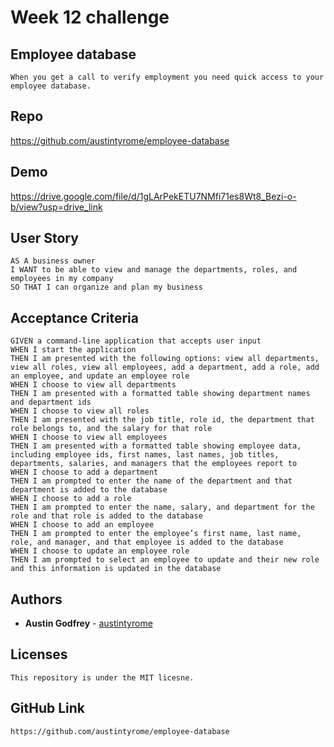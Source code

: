 # Week 12 challenge

## Employee database
```
When you get a call to verify employment you need quick access to your employee database.
```
## Repo
https://github.com/austintyrome/employee-database
## Demo
https://drive.google.com/file/d/1gLArPekETU7NMfi71es8Wt8_Bezi-o-b/view?usp=drive_link
## User Story

```
AS A business owner
I WANT to be able to view and manage the departments, roles, and employees in my company
SO THAT I can organize and plan my business
```

## Acceptance Criteria

```
GIVEN a command-line application that accepts user input
WHEN I start the application
THEN I am presented with the following options: view all departments, view all roles, view all employees, add a department, add a role, add an employee, and update an employee role
WHEN I choose to view all departments
THEN I am presented with a formatted table showing department names and department ids
WHEN I choose to view all roles
THEN I am presented with the job title, role id, the department that role belongs to, and the salary for that role
WHEN I choose to view all employees
THEN I am presented with a formatted table showing employee data, including employee ids, first names, last names, job titles, departments, salaries, and managers that the employees report to
WHEN I choose to add a department
THEN I am prompted to enter the name of the department and that department is added to the database
WHEN I choose to add a role
THEN I am prompted to enter the name, salary, and department for the role and that role is added to the database
WHEN I choose to add an employee
THEN I am prompted to enter the employee’s first name, last name, role, and manager, and that employee is added to the database
WHEN I choose to update an employee role
THEN I am prompted to select an employee to update and their new role and this information is updated in the database 
```

## Authors


* **Austin Godfrey** - [austintyrome](https://github.com/austintyrome)


## Licenses

```
This repository is under the MIT licesne.
```
## GitHub Link
```
https://github.com/austintyrome/employee-database
```
